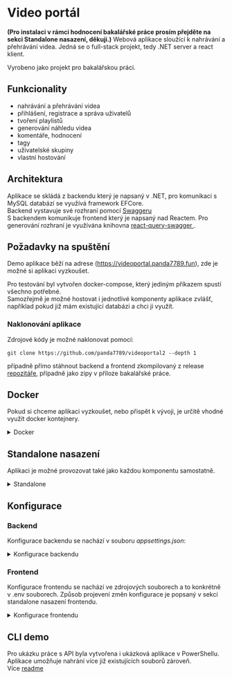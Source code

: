 # Video portál
**(Pro instalaci v rámci hodnocení bakalářské práce prosím přejděte na sekci Standalone nasazení, děkuji.)**
Webová aplikace sloužící k nahrávání a přehrávání videa.
Jedná se o full-stack projekt, tedy .NET server a react klient.

Vyrobeno jako projekt pro bakalářskou práci.

## Funkcionality

- nahrávání a přehrávání videa
- přihlášení, registrace a správa uživatelů
- tvoření playlistů
- generování náhledu videa
- komentáře, hodnocení
- tagy
- uživatelské skupiny
- vlastní hostování

## Architektura

Aplikace se skládá z backendu který je napsaný v .NET, pro komunikaci s MySQL databází se využívá framework EFCore.\
Backend vystavuje své rozhraní pomocí [Swaggeru](https://videoportal.panda7789.fun/api/swagger)\
S backendem komunikuje frontend který je napsaný nad Reactem.
Pro generování rozhraní je využívána knihovna [react-query-swagger
](https://github.com/shaddix/react-query-swagger).

## Požadavky na spuštění

Demo aplikace běží na adrese (https://videoportal.panda7789.fun), zde je možné si aplikaci vyzkoušet.

Pro testování byl vytvořen docker-compose, který jediným příkazem spustí všechno potřebné. \
Samozřejmě je možné hostovat i jednotlivé komponenty aplikace zvlášť, například pokud již mám existující databázi a chci ji využít.

### Naklonování aplikace
Zdrojové kódy je možné naklonovat pomocí:
```
git clone https://github.com/panda7789/videoportal2 --depth 1
```
případně přímo stáhnout backend a frontend zkompilovaný z release [repozitáře](https://github.com/panda7789/videoportal2/releases), případně jako zipy v příloze bakalářské práce.

## Docker
Pokud si chceme aplikaci vyzkoušet, nebo přispět k vývoji, je určitě vhodné využít docker kontejnery.

<details>
  <summary>Docker</summary>
Pokud již máte docker nainstalovaný, můžete rovnou přeskočit na další sekci.

<details>
  <summary>Instalace dockeru</summary>

### Windows

<details>
  <summary>Instalace dockeru na windows</summary>
Docker nainstalujeme dle návodu (https://docs.docker.com/desktop/install/windows-install/). Já zvolil verzi Docker for Windows, která obsahuje jak potřebný Docker tak Docker compose, avšak tyto aplikace je možné nainstalovat i samostatně.
</details>

### Ubuntu server

<details>
  <summary>Poznámka pro virtuální ubuntu server</summary>
Při zvolení image ubuntu server, je nejprve potřeba nainstalovat docker.
Jelikož přes virtualbox nejde pohodlně vkládat příkazy ze schránky do gui-less prostředí, využíval jsem pro připojení SSH.
SSH server již ve výchozím stavu běží, je tedy potřeba přidat pouze přesměrování.
Nastavení (VM) -> Síť -> Pokročilé -> Předávání portů -> Zde založit záznam dle obrázku.
![Alt text](./readmeImages/image.png)
Poté je možné se do VM připojit přes jakéhokoliv SSH klienta (putty, kitty) pod adresou localhost:2222.

Kromě tohoto SSH portu je potřeba ještě přidat další porty (10003 - frontend, 10004 - backend, 10005 - fileserver) pro funkčnost aplikace.
![Alt text](./readmeImages/image2.png)

</details>
<details>
  <summary>Podrobná instalace Dockeru</summary>
Postupoval jsem dle oficiální dokumentace.

1. přidání docker repozitáře

```
sudo apt-get update
sudo apt-get install ca-certificates curl gnupg

sudo install -m 0755 -d /etc/apt/keyrings
 curl -fsSL https://download.docker.com/linux/ubuntu/gpg | sudo gpg --dearmor -o /etc/apt/keyrings/docker.gpg

 sudo chmod a+r /etc/apt/keyrings/docker.gpg
 echo \
  "deb [arch="$(dpkg --print-architecture)" signed-by=/etc/apt/keyrings/docker.gpg] https://download.docker.com/linux/ubuntu \
  "$(. /etc/os-release && echo "$VERSION_CODENAME")" stable" | \
  sudo tee /etc/apt/sources.list.d/docker.list > /dev/null
```

2. stažení informací o novém repozitáři

```
sudo apt-get update
```

3. samotná instalace Dockeru

```
 sudo apt-get install docker-ce docker-ce-cli containerd.io docker-buildx-plugin docker-compose-plugin
```

</details>
</details>

### Spuštění bez dat

Pokud chcete spustit docker stack bez dat je možné využít následující postup.

<details>
  <summary>Spuštění bez dat</summary>
Pro jednoduché spuštění je vytvořen ve složce _docker_ soubor _docker-compose.yml_.
V PowerShellu otevřeme zmíněnou složku /docker a spustíme příkaz:

```powershell
docker compose --file docker-compose.yml up --build
```

Tento příkaz vytvoří a spustí následující kontejnery:

- frontend
  - kontejner vytvoří webový server nad zkompilovanou veřejnou částí aplikace
  - definice image - /frontend/Dockerfile
  - vystavený port 10003, vnitřní 80
- api
  - kontejner vytváří serverovou část aplikace
  - definice image - /backend/Backend/Dockerfile
  - vystavený port 10004, vnitřní 5199
  - namapuje složku pro nahrávání souborů
- db
  - databáze slouží pro uložení dat
  - oficiální image mysql
  - vystavený port 3306
  - data ukládá do adresáře /docker/db/data
  - přihlašovací údaje je možné dohledat v definici
- file-server
  - kontejner zpřístupní obsah složky na http rozhraní
  - definice image - /docker/fileserver/dockerfile
  - vystavený port 10005, vnitřní 3000
  - data ukládá do adresáře /docker/fileserver/data
- wait-for-db
  - kontejner čeká až bude připravena databáze a až poté spouští další části aplikace

Po spuštění běží aplikace na adrese

> <http://localhost:10003>

Ve výchozím stavu se vytvoří administrátorský účet:

> uživatelské jméno: admin@admin.cz\
> heslo: 123

</details>

### Spuštění DEV prostředí

Pokud chcete mít aplikaci spuštěnou přes vývojové prostředí, může se hodit kontejner, který zajistí jen databázi a fileserver.

<details>
  <summary>Spuštění dev prostředí</summary>
Kromě již zmíněných docker compose souborů existuje ještě _docker-compose-dev.yml_, který složí primárně pro vývoj.

Kontejnery je možné spustit příkazem:

```
docker compose --file docker-compose-dev.yml up --build
```

Po spuštění je vytvořena databáze, backendový server a fileserver.
Bohužel se mi nepodařilo přidat i vývojový kontejner pro frontendovou část aplikace. Tu si je tedy nutné spustit bokem.

Nejprve je potřeba otevřít projekt _/frontend_ ve VS Code (případně jiném editoru). \
Nainstalovat npm balíčky přes příkaz

```
npm i
```

a poté spustit frontend lokálně přes příkaz

```
npm run start
```

Po spuštění příkazu se spustí vite server, který aplikaci zkompiluje a spustí.\
Poté stačí upravit jakýkoliv soubor v projektu, nástroj vite změnu zdetekuje a potřebné části aplikace překompiluje. V otevřeném prohlížeči se tak provedené změny projeví automaticky, případně po manuálním obnovení stránky.

</details>
</details>

## Standalone nasazení

Aplikaci je možné provozovat také jako každou komponentu samostatně.

<details>
  <summary>Standalone</summary>

### Backend

Pro backend budete potřebovat zkompilovanou verzi aplikace. Poslední taková se nachází [zde](https://github.com/panda7789/videoportal2/releases), případně ji najdete jako přílohu k textu BP.
Tyto soubory je poté nutné nasadit na webový server umožňující provozovat ASP.NET aplikaci. Například IIS na Windows Server, nebo Nginx na Linux. Případně lze aplikaci nasadit do cloudu, který ASP.NET podporuje, třeba Azure. Zde budu uvádět detailně příklad nasazení aplikace na Windows Server.

#### Databáze

Aplikace ke svému běhu potřebuje MySQL databázi.
Tu je možné nainstalovat pomocí MySQL instalátoru [zde](https://dev.mysql.com/downloads/installer/).

V instalátoru vybrat volbu Server only, která pro hostování databáze dostačuje.
Poté proklikat instalátor a nakonfigurovat ve volbě Config Type - Server Computer, případně upravit porty. Poté je potřeba vyplnit root heslo, vyplnit údaje pro Windows službu a konfiguraci potvrdit.

Databázovou strukturu si vytváří backend sám při prvním spuštění.

#### IIS

Pro instalaci lze postupovat dle [návodu](https://learn.microsoft.com/en-us/aspnet/core/tutorials/publish-to-iis), avšak základní kroky zde shrnu.

Nejprve je potřeba přidat serverovou roli _Web Server (IIS)_, přes Server Manager.
Poté je potřeba nainstalovat _ASP.NET Hosting Bundle_, který lze stáhnout z [adresy](https://dotnet.microsoft.com/en-us/download/dotnet/6.0), v sekci ASP.NET Core Runtime, v tabulce a řádku Windows odkaz s názvem "Hosting Bundle". Je důležité stáhnout verzi pro .NET 6, jelikož pro tuhle verzi je aplikace napsaná a zkompilovaná jako framework-dependent, kdyby byla zkompilovaná s příznakem self-contained, obsahovala by již všechny potřebné dll.

Po nainstalování je potřeba překopírovat zkompilovanou verzi aplikace do některé lokální složky na serveru.

V IIS je nutné pro aplikaci vytvořit vlastní aplikační pool, jelikož pro aplikace v .NET není možné používat společný pool pro více aplikací, tak jak tomu je například u .NET Framework aplikací.

Poté je potřeba vytvořit novou Site, kde se vybere vytvořený pool a určí cesta do složky se zkompilovanou aplikací.
Po vytvoření site, může být potřeba aplikační pool případně i site spustit tlačítkem Start.

Před spuštěním si zkontrolujte správné nastavení connection stringu do databáze a venkovní URL na souborový server v konfiguračním souboru _appsettings.json_, umístěný ve složce s aplikací.

První spuštění může trvat delší dobu, jelikož se aplikují databázové migrace, které vytváří potřebné struktury. Z tohoto důvodu je v souboru _web.config_ prodloužen timeout startu aplikace z 2 na 10 minut. V případě, že je aplikace při aplikování databázových migrací zastavena, může dojít k tomu, že některá migrace doběhla jen částečně. Jelikož EF Core neumí spouštět migrace v transakcích, které by šly v případě chyby odrolovat, je nutné databázi smazat a začít znovu, případně dle povahy chyby opravit databázovou strukturu.

V případě problémů lze v Event Viewer ve složce Windows Logs položce Application nalézt chybové hlášky. Případně v souboru _web.config_ lze zapnout podrobné logování proměnnou _stdoutLogEnabled_ na true. Poté bude veškerá komunikace dostupná ve složce logs.

Pokud vše proběhlo správně, lze na adrese serveru a cestě _/api/swagger/index.html_, nalézt dokumentaci k rozhraní a možnost si API vyzkoušet.

Při nestandardních portech může být ještě potřeba přidat pravidlo s daným portem do firewallu, přes aplikaci "Windows Defender Firewall with Advanced Security".

#### Kompilace

Pokud chcete provádět změny, můžete si otevřít _/backend/Backend.sln_ například ve Visual Studio 2022.
Provést dané úpravy a aplikaci zkompilovat v release konfiguraci.
Pokud byla úprava v rámci zdrojového kódu, bude stačit na server nahrát soubor _Backend.dll_.

Pokud se jedná o úpravu většího charakteru (například přidání další knihovny), bude nutné aplikaci zkompilovat volbou publish, která obsahuje všechny potřebné soubory k nasazení. Touto volbou publish je vydáván i zip s releasem aplikace na GitHub.

### Frontend

Pro nasazení frontendu budete také potřebovat zkompilovanou verzi aplikace.
Můžete použít již zkompilovanou verzi [zde](https://github.com/panda7789/videoportal2/releases) (případně ji najdete jako přílohu k textu BP). Složku stačí zkopírovat na jakýkoliv webový server, já opět využiji IIS na Windows Serveru. Případně lze využít i další webové servery jako Apache nebo Nginx, jelikož se jedná opravdu jen o HTML a JS soubory, které nepotřebují žádný další runtime.

#### IIS

Zkompilované soubory si překopírujeme do lokální složky na serveru.
V IIS opět v Sites vytvoříme novou site, kde vyplníme název, cestu k adresáři a port.
Pro frontend doporučuji port 443 případně 80, jelikož se tyto porty nemusí v rámci url uvádět.

Pokud byl vybrán nestandardní port, je opět nutné přidat pravidlo do firewallu, viz sekce backend.

Dále je potřeba nastavit redirect pravidlo. Nejprve je potřeba nainstalovat Rewrite modul z [URL](https://www.iis.net/downloads/microsoft/url-rewrite). Po nainstalování a restartování IIS lze v konfiguraci frontend site nalézt volbu URL Rewrite.
Zde by již mělo jedno pravidlo být z instalace, případně pokud není je potřeba zkopírovat soubor web.config z release verze frontendu. Pravidlo zajistí, že veškeré dotazy na frontend, které nejsou dotaz na soubor nebo složku, budou vždy směrovat na index.html který si s nimi poradí. Pokud nebude používán IIS, je potřeba hledat na internetu výraz "React-router and [váš server] rewrite".

Frontendová aplikace potřebuje pouze konfiguraci url na API rozhraní. Tuhle konfiguraci je možné změnit přímo v souboru _index.html_, v body při zavádění globální proměnné `import_meta_env`, kde se jedná o položku API_URL. Takto změnit index.html je nejjednodušší varianta konfigurace.

Pokud by konfigurace do budoucna bylo více a nastavení by již bylo nepřehledné, je možné využít npm balíček _import-meta-env_, který po spuštění příkazu:

`npx import-meta-env -x .env -p index.html`

upraví _index.html_ dle daného .env souboru. Příklad .env souboru lze najít ve zdrojových kódech. Tento způsob však již vyžaduje na server nainstalovaný Node.js.

#### Kompilace

Pokud je potřeba v aplikaci udělat nějaké změny, bude nutné aplikaci znovu zkompilovat.

Nejprve je potřeba mít nainstalovaný Node.js a nainstalovat _pnpm_ a potřebné npm balíčky příkazem:

```
npm i -g pnpm
pnpm i
```

Poté je možné spustit samotnou kompilaci:

```
pnpm run buildIgnoreErrors
```

Výsledné soubory aplikace najdete ve složce **/frontend/dist**, odkud ji můžete zkopírovat na webový server.

##### Přegenerování dle API

Pokud by došlo k změně na API rozhraní, je nutné přegenerovat komunikační rozhraní frontendu.
K tomuto je připraven npm skript _apiGenerate_ a _fixErrors_, které lze spustit:

```
npm run apiGenerate && npm run fixErrors
```

Pro generování se využívá swagger rozhraní, je tedy potřeba mít spuštěný backendový server. Výchozí adresa Swaggeru pro generování je _https://localhost:7287/api_ (adresa pokud je spuštěn backend přes Visual Studio), tu však lze změnit v package.json v definici npm skriptu. Bez správně nastavené adresy na swagger nebude generování fungovat.

### Souborový server

Jak již bylo zmíněno, pravděpodobně v reálném nasazení bude použit jiný souborový server, avšak zde uvedu příklad nastavení souborového server jako vypublikované složky.

Využiji opět příklad IIS serveru, kde stačí v Sites vytvořit novou site pro souborový server, kde souborová cesta bude přímo adresář storage vytvořený v rámci backendové aplikace, případně odlišný, který je nastavený dle konfigurace FSBasePath v appsettings.
Port je opět možné zvolit jakýkoliv.

Dále na site není potřeba nic nastavovat, jen zkontrolovat, že v rámci backend konfigurace appsettings, je adresa a port správný.

</details>

## Konfigurace

### Backend

Konfigurace backendu se nachází v souboru _appsettings.json_:

<details>
  <summary>Konfigurace backendu</summary>

```json
{
  "AllowedHosts": "*", // omezení kdo může api volat
  "ConnectionStrings": {
    "DefaultConnection": "server=db;user=xxx;database=video_portal;port=3306;password=xxx" // connection string k mysql databázi
  },
  "FSBasePath": "/app/storage", // cesta do složky, kam se mají ukládat videa a obrázky (bude nahrazeno voláním na reálný fileserver)
  "FSUrl": "https://fs.panda7789.fun", // veřejná url adresa k fileserveru
  "MailSettings": {
    // nastavení emailového serveru přes který se posílají změny hesla
    "Server": "smtp.seznam.cz",
    "Port": 587,
    "SenderName": "Info VideoPortál",
    "SenderEmail": "xxx",
    "UserName": "xxx",
    "Password": "xxx",
    "AppUrl": "https://videoportal.panda7789.fun"
  },
  "ApiPrefix": "api" // pro přístup k swaggeru, pokud máte backend vystavený pod dalším adresářem
}
```

</details>

### Frontend

Konfigurace frontendu se nachází ve zdrojových souborech a to konkrétně v .env souborech. Způsob projevení změn konfigurace je popsaný v sekci standalone nasazení frontendu.

<details>
  <summary>Konfigurace frontendu</summary>

```
ESLINT_NO_DEV_ERRORS=true
API_URL=https://localhost:7287 -- url adresa backendu přístupná z internetu
```

</details>

## CLI demo

Pro ukázku práce s API byla vytvořena i ukázková aplikace v PowerShellu.\
Aplikace umožňuje nahrání více již existujících souborů zároveň.\
Více [readme](/example_client/readme.md)
